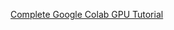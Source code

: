 [Complete Google Colab GPU Tutorial](https://medium.com/deep-learning-turkey/google-colab-free-gpu-tutorial-e113627b9f5d)
